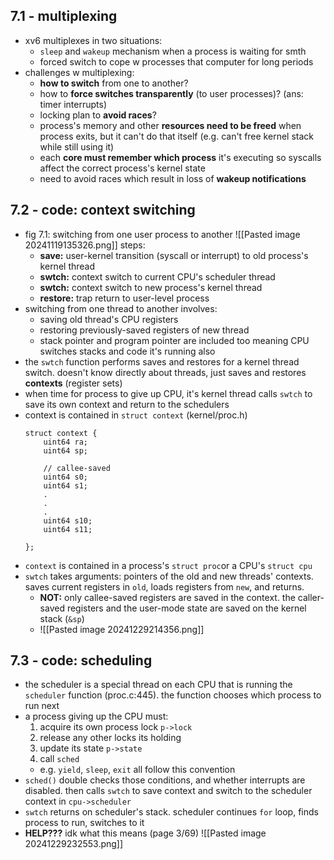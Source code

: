 ## 7.1 - multiplexing
- xv6 multiplexes in two situations:
	- `sleep` and `wakeup` mechanism when a process  is waiting for smth
	- forced switch to cope w processes that computer for long periods
- challenges w multiplexing:
	- **how to switch** from one to another?
	- how to **force switches transparently** (to user processes)? (ans: timer interrupts)
	- locking plan to **avoid races**?
	- process's memory and other **resources need to be freed** when process exits, but it can't do that itself (e.g. can't free kernel stack while still using it)
	- each **core must remember which process** it's executing so syscalls affect the correct process's kernel state
	- need to avoid races which result in loss of **wakeup notifications**
## 7.2 - code: context switching
- fig 7.1: switching from one user process to another
	![[Pasted image 20241119135326.png]]
	steps:
	- **save:** user-kernel transition (syscall or interrupt) to old process's kernel thread
	- **swtch:** context switch to current CPU's scheduler thread
	- **swtch:** context switch to new process's kernel thread
	- **restore:** trap return to user-level process
- switching from one thread to another involves:
	- saving old thread's CPU registers
	- restoring previously-saved registers of new thread
	- stack pointer and program pointer are included too meaning CPU switches stacks and code it's running also
- the `swtch` function performs saves and restores for a kernel thread switch. doesn't know directly about threads, just saves and restores **contexts** (register sets)
- when time for process to give up CPU, it's kernel thread calls `swtch` to save its own context and return to the schedulers
- context is contained in `struct context` (kernel/proc.h)
	```
	struct context {
		uint64 ra;
		uint64 sp;
		
		// callee-saved
		uint64 s0;
		uint64 s1;
		.
		.
		.
		uint64 s10;
		uint64 s11;
	
	};
	```
- `context` is contained in a process's `struct proc`or a CPU's `struct cpu`
- `swtch` takes arguments: pointers of the old and new threads' contexts. saves current registers in `old`, loads registers from `new`, and returns.
	- **NOT:** only callee-saved registers are saved in the context. the caller-saved registers and the user-mode state are saved on the kernel stack (`&sp`) 
	- ![[Pasted image 20241229214356.png]]
## 7.3 - code: scheduling
- the scheduler is a special thread on each CPU that is running the `scheduler` function (proc.c:445). the function chooses which process to run next
- a process giving up the CPU must:
	1. acquire its own process lock `p->lock`
	2. release any other locks its holding
	3. update its state `p->state`
	4. call `sched`
	- e.g. `yield`, `sleep`, `exit` all follow this convention
- `sched()` double checks those conditions, and whether interrupts are disabled. then calls `swtch` to save context and switch to the scheduler context in `cpu->scheduler`
- `swtch` returns on scheduler's stack. scheduler continues `for` loop, finds process to run, switches to it
- **HELP???** idk what this means (page 3/69)
	![[Pasted image 20241229232553.png]]
